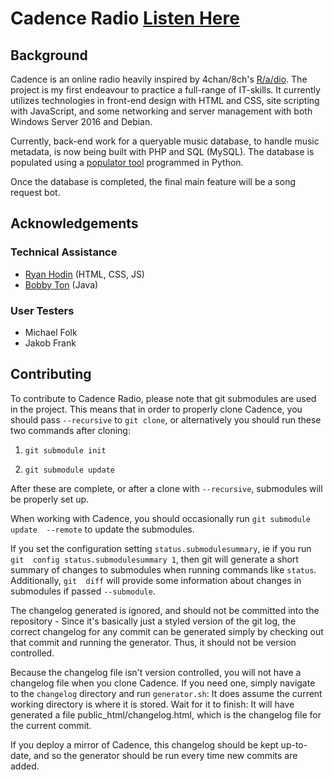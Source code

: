 # Cadence Radio [Listen Here](http://cadenceradio.com/)
## Background
Cadence is an online radio heavily inspired by 4chan/8ch's [R/a/dio](http://r-a-d.io/). The project is my first endeavour to practice a full-range of IT-skills. It currently utilizes technologies in front-end design with HTML and CSS, site scripting with JavaScript, and some networking and server management with both Windows Server 2016 and Debian. 

Currently, back-end work for a queryable music database, to handle music metadata, is now being built with PHP and SQL (MySQL). The database is populated using a [populator tool](https://github.com/kenellorando/cadence-database-populator) programmed in Python.

Once the database is completed, the final main feature will be a song request bot.

## Acknowledgements
### Technical Assistance
* [Ryan Hodin](https://github.com/za419) (HTML, CSS, JS)
* [Bobby Ton](https://github.com/bobbyt1997) (Java)
### User Testers
* Michael Folk
* Jakob Frank

## Contributing
To contribute to Cadence Radio, please note that git submodules are used in the 
project. This means that in order to properly clone Cadence, you should pass 
`--recursive` to `git clone`, or alternatively you should run these two commands 
after cloning:

1. `git submodule init`

2. `git submodule update`

After these are complete, or after a clone with `--recursive`, submodules will be 
properly set up.

When working with Cadence, you should occasionally run `git submodule update 
--remote` to update the submodules.

If you set the configuration setting `status.submodulesummary`, ie if you run `git 
config status.submodulesummary 1`, then git will generate a short summary of 
changes to submodules when running commands like `status`. Additionally, `git 
diff` will provide some information about changes in submodules if passed 
`--submodule`.

The changelog generated is ignored, and should not be committed into the 
repository - Since it's basically just a styled version of the git log, the 
correct changelog for any commit can be generated simply by checking out that 
commit and running the generator. Thus, it should not be version controlled.

Because the changelog file isn't version controlled, you will not have a 
changelog file when you clone Cadence. If you need one, simply navigate to the 
`changelog` directory and run `generator.sh`: It does assume the current working 
directory is where it is stored. Wait for it to finish: It will have generated a 
file public_html/changelog.html, which is the changelog file for the current 
commit.

If you deploy a mirror of Cadence, this changelog should be kept up-to-date, and 
so the generator should be run every time new commits are added.
